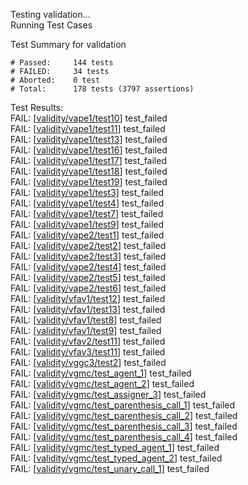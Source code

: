 
Testing validation...</br>
Running Test Cases

Test Summary for validation

    # Passed:     144 tests
    # FAILED:     34 tests
    # Aborted:    0 test
    # Total:      178 tests (3797 assertions)

Test Results:</br>
FAIL:  \[[validity/vape1/test10](validity/vape1/test10)\] test\_failed</br>
FAIL:  \[[validity/vape1/test11](validity/vape1/test11)\] test\_failed</br>
FAIL:  \[[validity/vape1/test13](validity/vape1/test13)\] test\_failed</br>
FAIL:  \[[validity/vape1/test16](validity/vape1/test16)\] test\_failed</br>
FAIL:  \[[validity/vape1/test17](validity/vape1/test17)\] test\_failed</br>
FAIL:  \[[validity/vape1/test18](validity/vape1/test18)\] test\_failed</br>
FAIL:  \[[validity/vape1/test19](validity/vape1/test19)\] test\_failed</br>
FAIL:  \[[validity/vape1/test3](validity/vape1/test3)\] test\_failed</br>
FAIL:  \[[validity/vape1/test4](validity/vape1/test4)\] test\_failed</br>
FAIL:  \[[validity/vape1/test7](validity/vape1/test7)\] test\_failed</br>
FAIL:  \[[validity/vape1/test9](validity/vape1/test9)\] test\_failed</br>
FAIL:  \[[validity/vape2/test1](validity/vape2/test1)\] test\_failed</br>
FAIL:  \[[validity/vape2/test2](validity/vape2/test2)\] test\_failed</br>
FAIL:  \[[validity/vape2/test3](validity/vape2/test3)\] test\_failed</br>
FAIL:  \[[validity/vape2/test4](validity/vape2/test4)\] test\_failed</br>
FAIL:  \[[validity/vape2/test5](validity/vape2/test5)\] test\_failed</br>
FAIL:  \[[validity/vape2/test6](validity/vape2/test6)\] test\_failed</br>
FAIL:  \[[validity/vfav1/test12](validity/vfav1/test12)\] test\_failed</br>
FAIL:  \[[validity/vfav1/test13](validity/vfav1/test13)\] test\_failed</br>
FAIL:  \[[validity/vfav1/test8](validity/vfav1/test8)\] test\_failed</br>
FAIL:  \[[validity/vfav1/test9](validity/vfav1/test9)\] test\_failed</br>
FAIL:  \[[validity/vfav2/test11](validity/vfav2/test11)\] test\_failed</br>
FAIL:  \[[validity/vfav3/test11](validity/vfav3/test11)\] test\_failed</br>
FAIL:  \[[validity/vggc3/test2](validity/vggc3/test2)\] test\_failed</br>
FAIL:  \[[validity/vgmc/test\_agent\_1](validity/vgmc/test\_agent\_1)\] test\_failed</br>
FAIL:  \[[validity/vgmc/test\_agent\_2](validity/vgmc/test\_agent\_2)\] test\_failed</br>
FAIL:  \[[validity/vgmc/test\_assigner\_3](validity/vgmc/test\_assigner\_3)\] test\_failed</br>
FAIL:  \[[validity/vgmc/test\_parenthesis\_call\_1](validity/vgmc/test\_parenthesis\_call\_1)\] test\_failed</br>
FAIL:  \[[validity/vgmc/test\_parenthesis\_call\_2](validity/vgmc/test\_parenthesis\_call\_2)\] test\_failed</br>
FAIL:  \[[validity/vgmc/test\_parenthesis\_call\_3](validity/vgmc/test\_parenthesis\_call\_3)\] test\_failed</br>
FAIL:  \[[validity/vgmc/test\_parenthesis\_call\_4](validity/vgmc/test\_parenthesis\_call\_4)\] test\_failed</br>
FAIL:  \[[validity/vgmc/test\_typed\_agent\_1](validity/vgmc/test\_typed\_agent\_1)\] test\_failed</br>
FAIL:  \[[validity/vgmc/test\_typed\_agent\_2](validity/vgmc/test\_typed\_agent\_2)\] test\_failed</br>
FAIL:  \[[validity/vgmc/test\_unary\_call\_1](validity/vgmc/test\_unary\_call\_1)\] test\_failed
